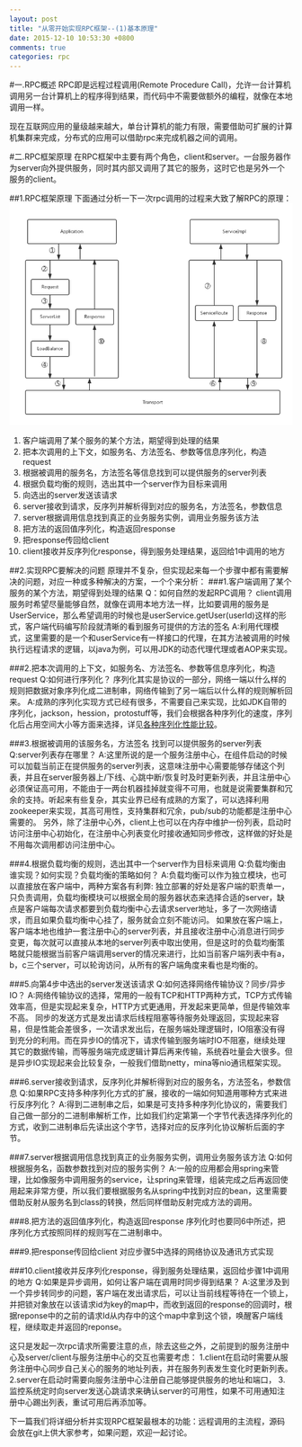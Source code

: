 ```yaml
---
layout: post
title: "从零开始实现RPC框架--(1)基本原理"
date: 2015-12-10 10:53:30 +0800
comments: true
categories: rpc
---
```

#一.RPC概述
RPC即是远程过程调用(Remote Procedure Call)，允许一台计算机调用另一台计算机上的程序得到结果，而代码中不需要做额外的编程，就像在本地调用一样。

现在互联网应用的量级越来越大，单台计算机的能力有限，需要借助可扩展的计算机集群来完成，分布式的应用可以借助rpc来完成机器之间的调用。

#二.RPC框架原理
在RPC框架中主要有两个角色，client和server。一台服务器作为server向外提供服务，同时其内部又调用了其它的服务，这时它也是另外一个服务的client。

##1.RPC框架原理
下面通过分析一下一次rpc调用的过程来大致了解RPC的原理：    
![RPC调用流程][rpcflow] 

1.  客户端调用了某个服务的某个方法，期望得到处理的结果
2.  把本次调用的上下文，如服务名、方法签名、参数等信息序列化，构造request
3.  根据被调用的服务名，方法签名等信息找到可以提供服务的server列表
4.  根据负载均衡的规则，选出其中一个server作为目标来调用
5.  向选出的server发送该请求
6.  server接收到请求，反序列并解析得到对应的服务名，方法签名，参数信息
7.  server根据调用信息找到真正的业务服务实例，调用业务服务该方法
8.  把方法的返回值序列化，构造返回response
9.  把response传回给client
10.  client接收并反序列化response，得到服务处理结果，返回给1中调用的地方

##2.实现RPC要解决的问题
原理并不复杂，但实现起来每一个步骤中都有需要解决的问题，对应一种或多种解决的方案，一个个来分析：
###1.客户端调用了某个服务的某个方法，期望得到处理的结果
Q：如何自然的发起RPC调用？
client调用服务时希望尽量能够自然，就像在调用本地方法一样，比如要调用的服务是UserService，那么希望调用的时候也是userService.getUser(userId)这样的形式，客户端代码编写阶段就清晰的看到服务可提供的方法的签名
A:利用代理模式，这里需要的是一个和userService有一样接口的代理，在其方法被调用的时候执行远程请求的逻辑，以java为例，可以用JDK的动态代理代理或者AOP来实现。

###2.把本次调用的上下文，如服务名、方法签名、参数等信息序列化，构造request
Q:如何进行序列化？
序列化其实是协议的一部分，网络一端以什么样的规则把数据对象序列化成二进制串，网络传输到了另一端后以什么样的规则解析回来。
A:成熟的序列化实现方式已经有很多，不需要自己来实现，比如JDK自带的序列化，jackson，hession，protostuff等，我们会根据各种序列化的速度，序列化后占用空间大小等方面来选择，详见[各种序列化性能比较][序列化性能分析]。

###3.根据被调用的该服务名，方法签名 找到可以提供服务的server列表
Q:server列表存在哪里？
A:这里所说的是一个服务注册中心，在组件启动的时候可以加载当前正在提供服务的server列表，这意味注册中心需要能够存储这个列表，并且在server服务器上/下线、心跳中断/恢复时及时更新列表，并且注册中心必须保证高可用，不能由于一两台机器挂掉就变得不可用，也就是说需要集群和冗余的支持。听起来有些复杂，其实业界已经有成熟的方案了，可以选择利用zookeeper来实现，其高可用性，支持集群和冗余，pub/sub的功能都是注册中心需要的。
另外，除了注册中心外，client上也可以在内存中维护一份列表，启动时访问注册中心初始化，在注册中心列表变化时接收通知同步修改，这样做的好处是不用每次调用都访问注册中心。

###4.根据负载均衡的规则，选出其中一个server作为目标来调用
Q:负载均衡由谁实现？如何实现？负载均衡的策略如何？
A:负载均衡可以作为独立模块，也可以直接放在客户端中，两种方案各有利弊:
独立部署的好处是客户端的职责单一，只负责调用，负载均衡模块可以根据全局的服务器状态来选择合适的server，缺点是客户端每次请求都要到负载均衡中心去请求server地址，多了一次网络请求，而且如果负载均衡中心挂了，服务就会立刻不能访问。
如果放在客户端上，客户端本地也维护一套注册中心的server列表，并且接收注册中心消息进行同步变更，每次就可以直接从本地的server列表中取出使用，但是这时的负载均衡策略就只能根据当前客户端调用server的情况来进行，比如当前客户端列表中有a，b，c三个server，可以轮询访问，从所有的客户端角度来看也是均衡的。

###5.向第4步中选出的server发送该请求
Q:如何选择网络传输协议？同步/异步IO？
A:网络传输协议的选择，常用的一般有TCP和HTTP两种方式，TCP方式传输效率高，但是实现起来复杂，HTTP方式更通用，开发起来更简单，但是传输效率不高。
同步的发送方式是发出请求后线程阻塞等待服务处理返回，实现起来容易，但是性能会差很多，一次请求发出后，在服务端处理逻辑时，IO阻塞没有得到充分的利用。而在异步IO的情况下，请求传输到服务端时IO不阻塞，继续处理其它的数据传输，而等服务端完成逻辑计算后再来传输，系统吞吐量会大很多。但是异步IO实现起来会比较复杂，一般我们借助netty，mina等nio通讯框架实现。

###6.server接收到请求，反序列化并解析得到对应的服务名，方法签名，参数信息
Q:如果RPC支持多种序列化方式的扩展，接收的一端如何知道用哪种方式来进行反序列化？
A:得到二进制串之后，如果是可支持多种序列化协议的，需要我们自己做一部分的二进制串解析工作，比如我们约定第第一个字节代表选择序列化的方式，收到二进制串后先读出这个字节，选择对应的反序列化协议解析后面的字节。

###7.server根据调用信息找到真正的业务服务实例，调用业务服务该方法
Q:如何根据服务名，函数参数找到对应的服务实例？
A:一般的应用都会用spring来管理，比如像服务中调用服务的service，让spring来管理，组装完成之后再返回使用起来非常方便，所以我们要根据服务名从spring中找到对应的bean，这里需要借助反射从服务名到class的转换，然后同样借助反射完成方法的调用。

###8.把方法的返回值序列化，构造返回response
序列化时也要同6中所述，把序列化方式按照同样的规则写在二进制串中。

###9.把response传回给client
对应步骤5中选择的网络协议及通讯方式实现

###10.client接收并反序列化response，得到服务处理结果，返回给步骤1中调用的地方
Q:如果是异步调用，如何让客户端在调用时同步得到结果？
A:这里涉及到一个异步转同步的问题，客户端在发出请求后，可以让当前线程等待在一个锁上，并把锁对象放在以该请求id为key的map中，而收到返回的response的回调时，根据reponse中的之前的请求Id从内存中的这个map中拿到这个锁，唤醒客户端线程，继续取走并返回的reponse。


这只是发起一次rpc请求所需要注意的点，除去这些之外，之前提到的服务注册中心及server/client与服务注册中心的交互也需要考虑：
1.client在启动时需要从服务注册中心同步自己关心的服务的地址列表，并在服务列表发生变化时更新列表。
2.server在启动时需要向服务注册中心注册自己能够提供服务的地址和端口，
3.监控系统定时向server发送心跳请求来确认server的可用性，如果不可用通知注册中心踢出列表，重试可用后再添加等。

下一篇我们将详细分析并实现RPC框架最根本的功能：远程调用的主流程，源码会放在git上供大家参考，如果问题，欢迎一起讨论。





[rpcflow]:/assets/img/rpc/rpcflow.png
[序列化性能分析]:https://code.google.com/p/thrift-protobuf-compare/wiki/Benchmarking

